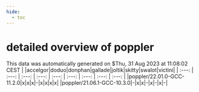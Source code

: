 ```yaml
---
hide:
  - toc
---
```


detailed overview of poppler
============================


This data was automatically generated on $Thu, 31 Aug 2023 at 11:08:02 CEST
| |accelgor|doduo|donphan|gallade|joltik|skitty|swalot|victini|
| :---: | :---: | :---: | :---: | :---: | :---: | :---: | :---: | :---: |
|poppler/22.01.0-GCC-11.2.0|x|x|x|-|x|x|x|x|
|poppler/21.06.1-GCC-10.3.0|-|x|x|-|x|-|x|-|
